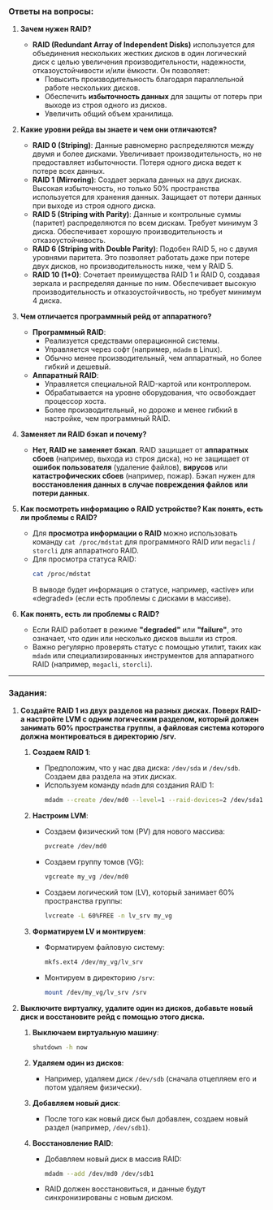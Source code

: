 ### Ответы на вопросы:

1. **Зачем нужен RAID?**
   - **RAID (Redundant Array of Independent Disks)** используется для объединения нескольких жестких дисков в один логический диск с целью увеличения производительности, надежности, отказоустойчивости и/или ёмкости. Он позволяет:
     - Повысить производительность благодаря параллельной работе нескольких дисков.
     - Обеспечить **избыточность данных** для защиты от потерь при выходе из строя одного из дисков.
     - Увеличить общий объем хранилища.

2. **Какие уровни рейда вы знаете и чем они отличаются?**
   - **RAID 0 (Striping)**: Данные равномерно распределяются между двумя и более дисками. Увеличивает производительность, но не предоставляет избыточности. Потеря одного диска ведет к потере всех данных.
   - **RAID 1 (Mirroring)**: Создает зеркала данных на двух дисках. Высокая избыточность, но только 50% пространства используется для хранения данных. Защищает от потери данных при выходе из строя одного диска.
   - **RAID 5 (Striping with Parity)**: Данные и контрольные суммы (паритет) распределяются по всем дискам. Требует минимум 3 диска. Обеспечивает хорошую производительность и отказоустойчивость.
   - **RAID 6 (Striping with Double Parity)**: Подобен RAID 5, но с двумя уровнями паритета. Это позволяет работать даже при потере двух дисков, но производительность ниже, чем у RAID 5.
   - **RAID 10 (1+0)**: Сочетает преимущества RAID 1 и RAID 0, создавая зеркала и распределяя данные по ним. Обеспечивает высокую производительность и отказоустойчивость, но требует минимум 4 диска.

3. **Чем отличается программный рейд от аппаратного?**
   - **Программный RAID**:
     - Реализуется средствами операционной системы.
     - Управляется через софт (например, `mdadm` в Linux).
     - Обычно менее производительный, чем аппаратный, но более гибкий и дешевый.
   - **Аппаратный RAID**:
     - Управляется специальной RAID-картой или контроллером.
     - Обрабатывается на уровне оборудования, что освобождает процессор хоста.
     - Более производительный, но дороже и менее гибкий в настройке, чем программный RAID.

4. **Заменяет ли RAID бэкап и почему?**
   - **Нет, RAID не заменяет бэкап**. RAID защищает от **аппаратных сбоев** (например, выхода из строя диска), но не защищает от **ошибок пользователя** (удаление файлов), **вирусов** или **катастрофических сбоев** (например, пожар). Бэкап нужен для **восстановления данных в случае повреждения файлов или потери данных**.

5. **Как посмотреть информацию о RAID устройстве? Как понять, есть ли проблемы с RAID?**
   - Для **просмотра информации о RAID** можно использовать команду `cat /proc/mdstat` для программного RAID или `megacli` / `storcli` для аппаратного RAID.
   - Для просмотра статуса RAID:
     ```bash
     cat /proc/mdstat
     ```
     В выводе будет информация о статусе, например, «active» или «degraded» (если есть проблемы с дисками в массиве).

6. **Как понять, есть ли проблемы с RAID?**
   - Если RAID работает в режиме **"degraded"** или **"failure"**, это означает, что один или несколько дисков вышли из строя.
   - Важно регулярно проверять статус с помощью утилит, таких как `mdadm` или специализированных инструментов для аппаратного RAID (например, `megacli`, `storcli`).

---

### Задания:

1. **Создайте RAID 1 из двух разделов на разных дисках. Поверх RAID-а настройте LVM с одним логическим разделом, который должен занимать 60% пространства группы, а файловая система которого должна монтироваться в директорию /srv.**

   1. **Создаем RAID 1**:
      - Предположим, что у нас два диска: `/dev/sda` и `/dev/sdb`. Создаем два раздела на этих дисках.
      - Используем команду `mdadm` для создания RAID 1:
        ```bash
        mdadm --create /dev/md0 --level=1 --raid-devices=2 /dev/sda1 /dev/sdb1
        ```
   
   2. **Настроим LVM**:
      - Создаем физический том (PV) для нового массива:
        ```bash
        pvcreate /dev/md0
        ```
      - Создаем группу томов (VG):
        ```bash
        vgcreate my_vg /dev/md0
        ```
      - Создаем логический том (LV), который занимает 60% пространства группы:
        ```bash
        lvcreate -L 60%FREE -n lv_srv my_vg
        ```
   
   3. **Форматируем LV и монтируем**:
      - Форматируем файловую систему:
        ```bash
        mkfs.ext4 /dev/my_vg/lv_srv
        ```
      - Монтируем в директорию `/srv`:
        ```bash
        mount /dev/my_vg/lv_srv /srv
        ```

2. **Выключите виртуалку, удалите один из дисков, добавьте новый диск и восстановите рейд с помощью этого диска.**

   1. **Выключаем виртуальную машину**:
      ```bash
      shutdown -h now
      ```
   
   2. **Удаляем один из дисков**:
      - Например, удаляем диск `/dev/sdb` (сначала отцепляем его и потом удаляем физически).
   
   3. **Добавляем новый диск**:
      - После того как новый диск был добавлен, создаем новый раздел (например, `/dev/sdb1`).
   
   4. **Восстановление RAID**:
      - Добавляем новый диск в массив RAID:
        ```bash
        mdadm --add /dev/md0 /dev/sdb1
        ```
      - RAID должен восстановиться, и данные будут синхронизированы с новым диском.

